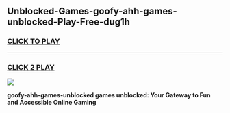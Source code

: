 
## Unblocked-Games-goofy-ahh-games-unblocked-Play-Free-dug1h
<h3>
<a href="https://premium76.site?title=goofy-ahh-games-unblocked&ref=10A">CLICK TO PLAY</a></h3>
<hr>

<h3>
<a href="https://premium76.site?title=goofy-ahh-games-unblocked&ref=10A">CLICK 2 PLAY</a>
  
</h3>

<a href="https://premium76.site?title=goofy-ahh-games-unblocked&ref=10A"><img src="https://clearcache.store/games.png"></a>


**goofy-ahh-games-unblocked games unblocked: Your Gateway to Fun and Accessible Online Gaming**
